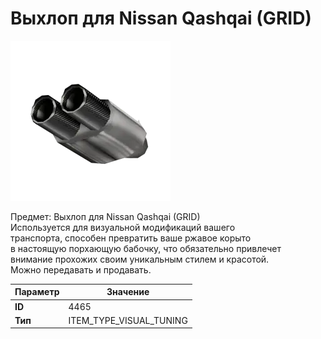 # Выхлоп для Nissan Qashqai (GRID)

![Item Image](../img/4465.webp?raw=true)

Предмет: Выхлоп для Nissan Qashqai (GRID)<br>Используется для визуальной модификаций вашего<br>транспорта, способен превратить ваше ржавое корыто<br>в настоящую порхающую бабочку, что обязательно привлечет<br>внимание прохожих своим уникальным стилем и красотой.<br>Можно передавать и продавать.


| Параметр | Значение |
|----------|----------|
| **ID** | 4465 |
| **Тип** | ITEM_TYPE_VISUAL_TUNING |


